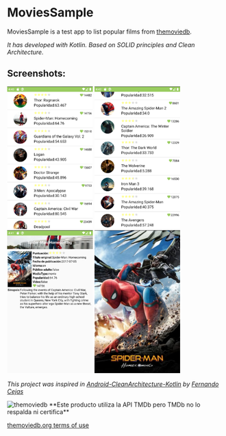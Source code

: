 # MoviesSample

MoviesSample is a test app to list popular films from [themoviedb](https://www.themoviedb.org/).

_It has developed with Kotlin. Based on SOLID principles and Clean Architecture._

## Screenshots:

<img src="images_ghpages/dbm0.png" alt="drawing" width="200"/>  <img src="images_ghpages/dbm1.png" alt="drawing" width="200"/>
<img src="images_ghpages/dbm2.png" alt="drawing" width="200"/>  <img src="images_ghpages/dbm3.png" alt="drawing" width="200"/>



_This project was inspired in [Android-CleanArchitecture-Kotlin](https://github.com/android10/Android-CleanArchitecture-Kotlin) by [Fernando Cejas](https://fernandocejas.com/)_

<img src="https://www.themoviedb.org/assets/2/v4/logos/primary-green-d70eebe18a5eb5b166d5c1ef0796715b8d1a2cbc698f96d311d62f894ae87085.svg" alt="themoviedb" width="50" height="50">
**Este producto utiliza la API TMDb pero TMDb no lo respalda ni certifica**

[themoviedb.org terms of use](https://www.themoviedb.org/terms-of-use)




